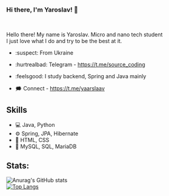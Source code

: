 ### Hi there, I'm Yaroslav! 👋
<br />

Hello there! My name is Yaroslav. Micro and nano tech student <br />
I just love what I do and try to be the best at it.

- :suspect: From Ukraine
- :hurtrealbad: Telegram - https://t.me/source_coding
- :feelsgood: I study backend, Spring and Java mainly

- :right_anger_bubble: Connect - https://t.me/yaarslaav

## Skills
- :computer: Java, Python
- ⚙️ Spring, JPA, Hibernate
- :art: HTML, CSS
- :floppy_disk: MySQL, SQL, MariaDB

## Stats:  

![Anurag's GitHub stats](https://github-readme-stats.vercel.app/api?username=Serwios)
<br />
[![Top Langs](https://github-readme-stats.vercel.app/api/top-langs/?username=serwios&layout=compact)](https://github.com/serwios/github-readme-stats)



